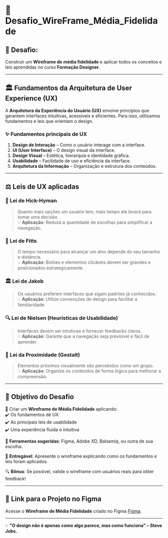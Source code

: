 # 📌 Desafio_WireFrame_Média_Fidelidade

## 🎯 Desafio:
Construir um **Wireframe de média fidelidade** e aplicar todos os conceitos e leis aprendidas no curso **Formação Designer**.

---

## 🏛️ Fundamentos da Arquitetura de User Experience (UX)

A **Arquitetura da Experiência do Usuário (UX)** envolve princípios que garantem interfaces intuitivas, acessíveis e eficientes. Para isso, utilizamos fundamentos e leis que orientam o design.  

### ✨ **Fundamentos principais de UX**  

1. **Design de Interação** – Como o usuário interage com a interface.  
2. **UI (User Interface)** – O design visual da interface.  
3. **Design Visual** – Estética, hierarquia e identidade gráfica.  
4. **Usabilidade** – Facilidade de uso e eficiência da interface.  
5. **Arquitetura da Informação** – Organização e estrutura dos conteúdos.  

---

## ⚖️ **Leis de UX aplicadas**

### 📌 **Lei de Hick-Hyman**
> Quanto mais opções um usuário tem, mais tempo ele levará para tomar uma decisão.  
💡 **Aplicação**: Reduza a quantidade de escolhas para simplificar a navegação.  

### 🎯 **Lei de Fitts**
> O tempo necessário para alcançar um alvo depende do seu tamanho e distância.  
💡 **Aplicação**: Botões e elementos clicáveis devem ser grandes e posicionados estrategicamente.  

### 🏛 **Lei de Jakob**
> Os usuários preferem interfaces que sigam padrões já conhecidos.  
💡 **Aplicação**: Utilize convenções de design para facilitar a familiaridade.  

### 🔍 **Lei de Nielsen (Heurísticas de Usabilidade)**
> Interfaces devem ser intuitivas e fornecer feedbacks claros.  
💡 **Aplicação**: Garante que a navegação seja previsível e fácil de aprender.  

### 🎨 **Lei da Proximidade (Gestalt)**
> Elementos próximos visualmente são percebidos como um grupo.  
💡 **Aplicação**: Organize os conteúdos de forma lógica para melhorar a compreensão.  

---

## 🚀 **Objetivo do Desafio**
📌 Criar um **Wireframe de Média Fidelidade** aplicando:  
✔️ Os fundamentos de UX  
✔️ As principais leis de usabilidade  
✔️ Uma experiência fluida e intuitiva  

🔗 **Ferramentas sugeridas**: Figma, Adobe XD, Balsamiq, ou outra de sua escolha.  

📌 **Entregável**: Apresente o wireframe explicando como os fundamentos e leis foram aplicados.  

🔍 **Bônus**: Se possível, valide o wireframe com usuários reais para obter feedback!  

---

## 🔗 **Link para o Projeto no Figma**
Acesse o **Wireframe de Média Fidelidade** criado no Figma [Figma](https://www.figma.com/design/mGuyAGedXjR2XtDSrK8unc/Wireframe_media-Fidelidade?node-id=0-1&t=DjxjfpVJnXDB3ma5-1).

---

💡 **"O design não é apenas como algo parece, mas como funciona" – Steve Jobs.**

